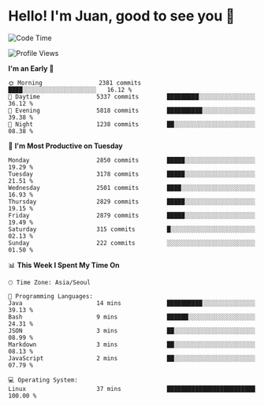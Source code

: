 # Hello! I'm Juan, good to see you 👋

<!--
**Y-k-Y/Y-k-Y** is a ✨ _special_ ✨ repository because its `README.md` (this file) appears on your GitHub profile.

Here are some ideas to get you started:

- 🔭 I’m currently working on ...
- 🌱 I’m currently learning ...
- 👯 I’m looking to collaborate on ...
- 🤔 I’m looking for help with ...
- 💬 Ask me about ...
- 📫 How to reach me: ...
- 😄 Pronouns: ...
- ⚡ Fun fact: ...
-->
<!--
![Profile views](https://gpvc.arturio.dev/Y-k-Y)

[![Omid Nikrah StackOverflow](https://github-readme-stackoverflow.vercel.app/?userID=9517076)](https://stackoverflow.com/users/9517076/i-have-10-fingers)
-->

<!--START_SECTION:waka-->
![Code Time](http://img.shields.io/badge/Code%20Time-1%2C747%20hrs%2040%20mins-blue)

![Profile Views](http://img.shields.io/badge/Profile%20Views-0-blue)

**I'm an Early 🐤** 

```text
🌞 Morning                2381 commits        ████░░░░░░░░░░░░░░░░░░░░░   16.12 % 
🌆 Daytime                5337 commits        █████████░░░░░░░░░░░░░░░░   36.12 % 
🌃 Evening                5818 commits        ██████████░░░░░░░░░░░░░░░   39.38 % 
🌙 Night                  1238 commits        ██░░░░░░░░░░░░░░░░░░░░░░░   08.38 % 
```
📅 **I'm Most Productive on Tuesday** 

```text
Monday                   2850 commits        █████░░░░░░░░░░░░░░░░░░░░   19.29 % 
Tuesday                  3178 commits        █████░░░░░░░░░░░░░░░░░░░░   21.51 % 
Wednesday                2501 commits        ████░░░░░░░░░░░░░░░░░░░░░   16.93 % 
Thursday                 2829 commits        █████░░░░░░░░░░░░░░░░░░░░   19.15 % 
Friday                   2879 commits        █████░░░░░░░░░░░░░░░░░░░░   19.49 % 
Saturday                 315 commits         █░░░░░░░░░░░░░░░░░░░░░░░░   02.13 % 
Sunday                   222 commits         ░░░░░░░░░░░░░░░░░░░░░░░░░   01.50 % 
```


📊 **This Week I Spent My Time On** 

```text
🕑︎ Time Zone: Asia/Seoul

💬 Programming Languages: 
Java                     14 mins             ██████████░░░░░░░░░░░░░░░   39.13 % 
Bash                     9 mins              ██████░░░░░░░░░░░░░░░░░░░   24.31 % 
JSON                     3 mins              ██░░░░░░░░░░░░░░░░░░░░░░░   08.99 % 
Markdown                 3 mins              ██░░░░░░░░░░░░░░░░░░░░░░░   08.13 % 
JavaScript               2 mins              ██░░░░░░░░░░░░░░░░░░░░░░░   07.79 % 

💻 Operating System: 
Linux                    37 mins             █████████████████████████   100.00 % 
```


<!--END_SECTION:waka-->
